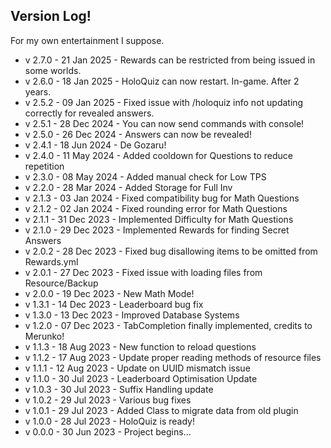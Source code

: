 ## Version Log!
For my own entertainment I suppose.

- v 2.7.0 - 21 Jan 2025 - Rewards can be restricted from being issued in some worlds.
- v 2.6.0 - 18 Jan 2025 - HoloQuiz can now restart. In-game. After 2 years.
- v 2.5.2 - 09 Jan 2025 - Fixed issue with /holoquiz info not updating correctly for revealed answers.
- v 2.5.1 - 28 Dec 2024 - You can now send commands with console!
- v 2.5.0 - 26 Dec 2024 - Answers can now be revealed!
- v 2.4.1 - 18 Jun 2024 - De Gozaru!
- v 2.4.0 - 11 May 2024 - Added cooldown for Questions to reduce repetition
- v 2.3.0 - 08 May 2024 - Added manual check for Low TPS
- v 2.2.0 - 28 Mar 2024 - Added Storage for Full Inv
- v 2.1.3 - 03 Jan 2024 - Fixed compatibility bug for Math Questions
- v 2.1.2 - 02 Jan 2024 - Fixed rounding error for Math Questions
- v 2.1.1 - 31 Dec 2023 - Implemented Difficulty for Math Questions
- v 2.1.0 - 29 Dec 2023 - Implemented Rewards for finding Secret Answers
- v 2.0.2 - 28 Dec 2023 - Fixed bug disallowing items to be omitted from Rewards.yml
- v 2.0.1 - 27 Dec 2023 - Fixed issue with loading files from Resource/Backup
- v 2.0.0 - 19 Dec 2023 - New Math Mode!
- v 1.3.1 - 14 Dec 2023 - Leaderboard bug fix
- v 1.3.0 - 13 Dec 2023 - Improved Database Systems
- v 1.2.0 - 07 Dec 2023 - TabCompletion finally implemented, credits to Merunko!
- v 1.1.3 - 18 Aug 2023 - New function to reload questions
- v 1.1.2 - 17 Aug 2023 - Update proper reading methods of resource files
- v 1.1.1 - 12 Aug 2023 - Update on UUID mismatch issue
- v 1.1.0 - 30 Jul 2023 - Leaderboard Optimisation Update
- v 1.0.3 - 30 Jul 2023 - Suffix Handling update
- v 1.0.2 - 29 Jul 2023 - Various bug fixes
- v 1.0.1 - 29 Jul 2023 - Added Class to migrate data from old plugin
- v 1.0.0 - 28 Jul 2023 - HoloQuiz is ready!
- v 0.0.0 - 30 Jun 2023 - Project begins...






